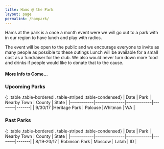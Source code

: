 ```yaml
---
title: Hams @ the Park
layout: page
permalink: /hampark/
---
```


Hams at the park is a once a month event were we will go out to a park with in our region to have lunch and play with radios.

The event will be open to the public and we encourage everyone to invite as many people as possible to these outings
Lunch will be available for a small cost as a fundraiser for the club. We also would never turn down more food and drinks if people would like to donate that to the cause.

#### More Info to Come...

### Upcoming Parks

{: .table .table-bordered . table-striped .table-condensed}
| Date       | Park          | Nearby Town | County | State |
|------------|---------------|-------------|--------|-------|
| 9/30/17    |Heritage Park  | Palouse     |Whitman | WA    |

### Past Parks

{: .table .table-bordered . table-striped .table-condensed}
| Date       | Park          | Nearby Town | County | State |
|------------|---------------|-------------|--------|-------|
| 8/19-20/17 | Robinson Park | Moscow      | Latah  | ID    |